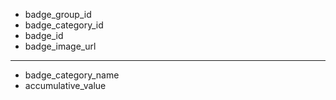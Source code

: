 - badge_group_id
- badge_category_id
- badge_id
- badge_image_url
---
- badge_category_name
- accumulative_value